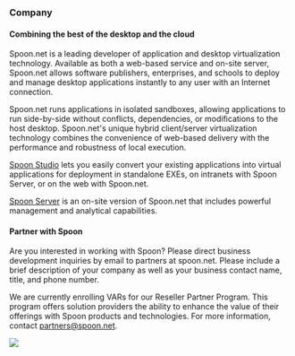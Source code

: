 ### Company

#### Combining the best of the desktop and the cloud

Spoon.net is a leading developer of application and desktop virtualization technology. Available as both a web-based service and on-site server, Spoon.net allows software publishers, enterprises, and schools to deploy and manage desktop applications instantly to any user with an Internet connection.

Spoon.net runs applications in isolated sandboxes, allowing applications to run side-by-side without conflicts, dependencies, or modifications to the host desktop. Spoon.net's unique hybrid client/server virtualization technology combines the convenience of web-based delivery with the performance and robustness of local execution.

[Spoon Studio](/studio) lets you easily convert your existing applications into virtual applications for deployment in standalone EXEs, on intranets with Spoon Server, or on the web with Spoon.net.

[Spoon Server](/server) is an on-site version of Spoon.net that includes powerful management and analytical capabilities.

#### Partner with Spoon

Are you interested in working with Spoon? Please direct business development inquiries by email to partners at spoon.net. Please include a brief description of your company as well as your business contact name, title, and phone number.

We are currently enrolling VARs for our Reseller Partner Program. This program offers solution providers the ability to enhance the value of their offerings with Spoon products and technologies. For more information, contact [partners@spoon.net](mailto:partners@spoon.net).

![](/components/docs/getting_started/about/careers-montage.jpg)